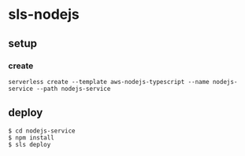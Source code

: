 # sls-nodejs


## setup
### create 

```
serverless create --template aws-nodejs-typescript --name nodejs-service --path nodejs-service
```

## deploy

```
$ cd nodejs-service
$ npm install
$ sls deploy
```
